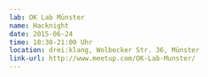 ```yaml
---
lab: OK Lab Münster
name: Hacknight
date: 2015-06-24
time: 18:30-21:00 Uhr
location: drei:klang, Wolbecker Str. 36, Münster
link-url: http://www.meetup.com/OK-Lab-Munster/
---
```

